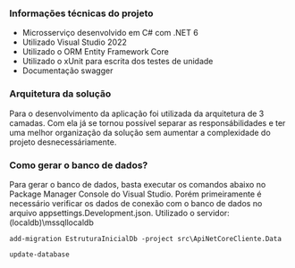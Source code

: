 ### Informações técnicas do projeto

- Microsserviço desenvolvido em C# com .NET 6
- Utilizado Visual Studio 2022
- Utilizado o ORM Entity Framework Core
- Utilizado o xUnit para escrita dos testes de unidade 
- Documentação swagger 

### Arquitetura da solução
Para o desenvolvimento da aplicação foi utilizada da arquitetura de 3 camadas. Com ela já se tornou possível separar as responsábilidades e ter uma melhor organização da solução sem aumentar a complexidade do projeto desnecessáriamente.

### Como gerar o banco de dados?
Para gerar o banco de dados, basta executar os comandos abaixo no Package Manager Console do Visual Studio. Porém primeiramente é necessário verificar os dados de conexão com o banco de dados no arquivo appsettings.Development.json.
Utilizado o servidor: (localdb)\mssqllocaldb

```
add-migration EstruturaInicialDb -project src\ApiNetCoreCliente.Data
```
```
update-database
```
